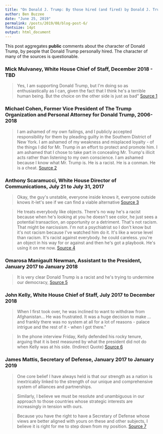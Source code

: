 ```yaml
---
title: "On Donald J. Trump: By those hired (and fired) by Donald J. Trump "
author: Ben Buzzee
date: "June 25, 2019"
permalink: /posts/2019/08/blog-post-6/
fontsize: 14pt
output: html_document
---
```


This post aggregates __public__ comments about the character of Donald Trump, by people that Donald Trump personally hired. The character of many of the sources is questionable.

  
### Mick Mulvaney, White House Chief of Staff, December 2018 - TBD
  
> Yes, I am supporting Donald Trump, but I'm doing so as enthusiastically as I can,
  given the fact that I think he's a terrible human being. But the choice on the other side is just as bad" [Source 1](https://www.politico.com/story/2018/12/15/mulvaney-trump-terrible-human-being-1066657)


### Michael Cohen, Former Vice President of The Trump Organization and Personal Attorney for Donald Trump, 2006-2018

> I am ashamed of my own failings, and I publicly accepted responsibility for
them by pleading guilty in the Southern District of New York.
I am ashamed of my weakness and misplaced loyalty - of the things I did
for Mr. Trump in an effort to protect and promote him.
I am ashamed that I chose to take part in concealing Mr. Trump's illicit acts
rather than listening to my own conscience.
I am ashamed because I know what Mr. Trump is.
He is a racist.
He is a conman.
He is a cheat. [Source 2](https://www.npr.org/2019/02/27/696752450/michael-cohen-to-testify-publicly-before-congress-on-alleged-trump-lawbreaking)


### Anthony Scaramucci, White House Director of Communications, July 21 to July 31, 2017

> Okay, the guy's unstable, everyone inside knows it, everyone outside knows it-let's see if we can find a viable alternative [Source 3](https://thehill.com/homenews/administration/457923-scaramucci-assembling-team-of-former-cabinet-members-to-speak-out)

>  He treats everybody like objects. There's no way he's a racist because when he's looking at you he doesn't see color, he just sees a potential transaction, an opportunity or a detriment. That's not racism. That might be narcissism. I'm not a psychiatrist so I don't know but it's not racism because I've watched him do it. It's like a worse level than racism. It's racist against everybody. he could careless. you're an object in his way for or against and then he's got a playbook. He's using it on me now. [Source 4](https://www.realclearpolitics.com/video/2019/08/12/scaramucci_trump_at_worse_level_than_racism_hes_racist_against_everybody.html) 


### Omarosa Manigault Newman, Assistant to the President, January 2017 to January 2018

>It is very clear Donald Trump is a racist and he's trying to undermine our democracy, [Source 5](https://thehill.com/hilltv/rising/402770-omarosa-it-is-very-clear-trump-is-a-racist)


### John Kelly, White House Chief of Staff, July 2017 to December 2018

> When I first took over, he was inclined to want to withdraw from Afghanistan... He was frustrated. It was a huge decision to make ... and frankly there was no system at all for a lot of reasons - palace intrigue and the rest of it - when I got there."

> In the phone interview Friday, Kelly defended his rocky tenure, arguing that it is best measured by what the president did not do when Kelly was at his side. (Indirect Quote) [Source 6](https://www.latimes.com/politics/la-na-pol-john-kelly-exit-interview-20181230-story.html)


### James Mattis, Secretary of Defense, January 2017 to January 2019

> One core belief I have always held is that our strength as a nation is inextricably linked to the strength of our unique and comprehensive system of alliances and partnerships.

> Similarly, I believe we must be resolute and unambiguous in our approach to those countries whose strategic interests are increasingly in tension with ours.

> Because you have the right to have a Secretary of Defense whose views are better aligned with yours on these and other subjects, I believe it is right for me to step down from my position. [Source 7](https://www.cnn.com/2018/12/20/politics/james-mattis-resignation-letter-doc/index.html)